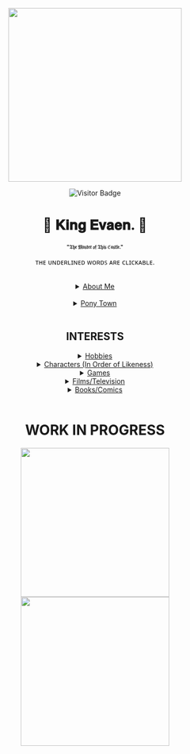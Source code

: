<p align="center">
  <img src="https://i.postimg.cc/dV8HssQJ/Kingdomheart-Manga-Beast03-1.jpg" width="350" />
</p>

<div align="center">

![Visitor Badge](https://vbr.nathanchung.dev/badge?page_id=ThatFlashStrike.ThatFlashStrike)

# 👑 𝐊𝐢𝐧𝐠 𝐄𝐯𝐚𝐞𝐧. 👑
<font size="1"><b>"𝔗𝔥𝔢 𝔐𝔞𝔰𝔱𝔢𝔯 𝔬𝔣 𝔗𝔥𝔦𝔰 ℭ𝔞𝔰𝔱𝔩𝔢."</b></font>

ᴛʜᴇ ᴜɴᴅᴇʀʟɪɴᴇᴅ ᴡᴏʀᴅꜱ ᴀʀᴇ ᴄʟɪᴄᴋᴀʙʟᴇ.

<br>

<details>
  <summary><ins>About Me</ins></summary>

  <div align="center">
    <p>Hello, my name is Evaen (Ev for short) and i'm 17 years old, the birthday being on the 20th of November.</p>
    <p>A proud selfshipper of Twilight Sparkle with my fictional sonas; i'm aromantic and straight.<p>
    <p>I'm an ENFJ 1w2+2w3, in case a person like this doesn't suit your taste.</p>
    <p>I’m pretty chill, others would call it boring.</p>
    <p>Respect means a lot to me.</p>
  </div>
</details>

<br>

<details>
  <summary><ins>Pony Town</ins></summary>

  <div align="center">
    <p>I don't care if you cuddle me, pile me, do whatever you want even if I'm with people — just don't do anything that'll irritate me on purpose.</p>
    <p>Copying me and/or my friends, with the knowledge of this action being strongly looked down upon without consent, is an awful action to do, refrain from doing this.</p>
  </div>
</details>
<br>

## INTERESTS
<details>
  <summary><ins>Hobbies</ins></summary>

  <div align="center">
    <p>Computer Technician Hobbyist, Reading old comics, Drawing, Lots of re-reading and re-watching, Character Designing, Basketball, Workout, Meditating, Jogging, Hiking, Cycling, Gaming, Ex-Programmer, Picking fruit, Foodie. Also highly fixated on all the shades of blue in a concerning amount 🤣.</p>
  </div>
</details>

<details>
  <summary><ins>Characters (In Order of Likeness)</ins></summary>

  <div align="center">
    <p>Twilight Sparkle (My Little Pony), Flash Strike (OC), Flash Sentry (My Little Pony), Jackie Estacado (The Darkness), Superman (Detective Comics), The Hulk (Marvel Comics), Prince Adam (Beauty and The Beast), Sara Pezzini (Witchblade), Mufasa (The Lion King), Lord Solaris (My Little Pony), Thorax (My Little Pony), Asha (Wings of Fire), Asgore Dreemurr (Undertale), Prince Shining Armour (My Little Pony), Galio (League of Legends), Storm Dragon Aurelion Sol (League of Legends), Tanjiro Kamado (Demon Slayer), Glamrock Freddy (Five Nights at Freddy's: Security Breach), Seven (Brawlhalla), Pavitr Prabhakar (Spider-Man), Harry Potter (Harry Potter), Kion (The Lion Guard), Leon (Pokémon) [ONGOING].  </p>
  </div>
</details>

<details>
  <summary><ins>Games</ins></summary>

  <div align="center">
    <p>[WORK IN PROGRESS]</p>
  </div>
</details>

<details>
  <summary><ins>Films/Television</ins></summary>

  <div align="center">
    <p>Harry Potter | The Lord Of the Rings | Planet of the Apes | Life of Pi | The Hunger Games | Rio | Avatar (James Cameron) | Hulk | Godzilla | I Am Legend | Narnia | Old | Raya: The Last Dragon | My Little Pony | Game of Thrones | The Lion Guard | Maleficent | A Quiet Place | The Invisible Man | Jumanji | The Lion King | Beauty and The Beast | Aladdin | Bird Box | Kong: Skull Island | IT | Frozen | Finding Nemo | Kung fu Panda | Jurassic Park | Home Alone | E.T | The Little Mermaid</p>
  </div>
</details>

<details>
  <summary><ins>Books/Comics</ins></summary>

  <div align="center">
    <p>Witchblade | The Darkness | Danger Girl | Beauty and The Beast | 30 Days of Night | Aphrodite IX | Aphrodite V | Apollo IX | Ares IX | Artemis IX | Artifacts | Broken Trinity | Butcher Knight | Castlevania: The Belmont Legacy | Angelus | 5 Days to Die | Think Tank | Cyber Force | Dead Island | Dishonored | IXth Generation | The Magdalena | Metal Gear Solid | Poseidon IX | Purgatori | Tomb Raider | Dragon Age | Van Helsing: From Beneath the Rue Morgue</p>
  </div>
</details>

<br>
<h1> WORK IN PROGRESS </h1>
<p align="center">
  <img src="https://lorcanaplayer.com/wp-content/uploads/2025/08/Beast-Gracious-Prince-Enchanted-Lorcana-Player.jpg" width="300" />
  <img src="https://cdn.dreamborn.ink/images/en/cards/007-136" width="300" />
</p>
